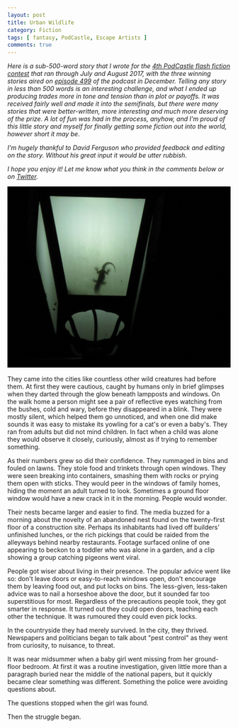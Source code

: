 ```yaml
---
layout: post
title: Urban Wildlife
category: Fiction
tags: [ fantasy, PodCastle, Escape Artists ]
comments: true
---
```


*Here is a sub-500-word story that I wrote for the [4th PodCastle flash fiction contest](http://forum.escapeartists.net/index.php?board=271.0) that ran through July and August 2017, with the three winning stories aired on [episode 499](http://podcastle.org/2017/12/06/podcastle-499-flash-fiction-extravaganza-flash-fiction-contest-iv/) of the podcast in December. Telling any story in less than 500 words is an interesting challenge, and what I ended up producing trades more in tone and tension than in plot or payoffs. It was received fairly well and made it into the semifinals, but there were many stories that were better-written, more interesting and much more deserving of the prize. A lot of fun was had in the process, anyhow, and I'm proud of this little story and myself for finally getting some fiction out into the world, however short it may be.*

*I'm hugely thankful to David Ferguson who provided feedback and editing on the story. Without his great input it would be utter rubbish.*

*I hope you enjoy it! Let me know what you think in the comments below or on [Twitter](www.twitter.com/nershly).*

![](/images/lizard-lamp.jpg)

They came into the cities like countless other wild creatures had before them. At first they were cautious, caught by humans only in brief glimpses when they darted through the glow beneath lampposts and windows. On the walk home a person might see a pair of reflective eyes watching from the bushes, cold and wary, before they disappeared in a blink. They were mostly silent, which helped them go unnoticed, and when one did make sounds it was easy to mistake its yowling for a cat's or even a baby's. They ran from adults but did not mind children. In fact when a child was alone they would observe it closely, curiously, almost as if trying to remember something. 

As their numbers grew so did their confidence. They rummaged in bins and fouled on lawns. They stole food and trinkets through open windows. They were seen breaking into containers, smashing them with rocks or prying them open with sticks. They would peer in the windows of family homes, hiding the moment an adult turned to look. Sometimes a ground floor window would have a new crack in it in the morning. People would wonder. 

Their nests became larger and easier to find. The media buzzed for a morning about the novelty of an abandoned nest found on the twenty-first floor of a construction site. Perhaps its inhabitants had lived off builders’ unfinished lunches, or the rich pickings that could be raided from the alleyways behind nearby restaurants. Footage surfaced online of one appearing to beckon to a toddler who was alone in a garden, and a clip showing a group catching pigeons went viral. 

People got wiser about living in their presence. The popular advice went like so: don't leave doors or easy-to-reach windows open, don't encourage them by leaving food out, and put locks on bins. The less-given, less-taken advice was to nail a horseshoe above the door, but it sounded far too superstitious for most. Regardless of the precautions people took, they got smarter in response. It turned out they could open doors, teaching each other the technique. It was rumoured they could even pick locks. 

In the countryside they had merely survived. In the city, they thrived. Newspapers and politicians began to talk about "pest control" as they went from curiosity, to nuisance, to threat. 

It was near midsummer when a baby girl went missing from her ground-floor bedroom. At first it was a routine investigation, given little more than a paragraph buried near the middle of the national papers, but it quickly became clear something was different. Something the police were avoiding questions about. 

The questions stopped when the girl was found. 

Then the struggle began.

